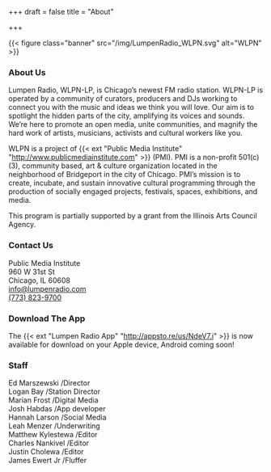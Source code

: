 +++
draft = false
title = "About"

+++

{{< figure class="banner" src="/img/LumpenRadio_WLPN.svg" alt="WLPN" >}}

### About Us

Lumpen Radio, WLPN-LP, is Chicago’s newest FM radio station. WLPN-LP is operated by a community of curators, producers and DJs working to connect you with the music and ideas we think you will love. Our aim is to spotlight the hidden parts of the city, amplifying its voices and sounds. We’re here to promote an open media, unite communities, and magnify the hard work of artists, musicians, activists and cultural workers like you.

WLPN is a project of {{< ext "Public Media Institute" "http://www.publicmediainstitute.com" >}} (PMI). PMI is a non-profit 501\(c\)(3), community based, art & culture organization located in the neighborhood of Bridgeport in the city of Chicago. PMI’s mission is to create, incubate, and sustain innovative cultural programming through the production of socially engaged projects, festivals, spaces, exhibitions, and media.

This program is partially supported by a grant from the Illinois Arts Council Agency.


### Contact Us

Public Media Institute  
960 W 31st St  
Chicago, IL 60608  
[info@lumpenradio.com](mailto:info@lumpenradio.com)  
[(773) 823-9700](tel:+1-773-823-9700)

### Download The App

The {{< ext "Lumpen Radio App" "http://appsto.re/us/NdeV7.i" >}} is now available for download on your Apple device, Android coming soon!

### Staff

Ed Marszewski /Director  
Logan Bay /Station Director  
Marian Frost /Digital Media  
Josh Habdas /App developer  
Hannah Larson /Social Media  
Leah Menzer /Underwriting  
Matthew Kylestewa /Editor  
Charles Nankivel /Editor  
Justin Cholewa /Editor  
James Ewert Jr /Fluffer

